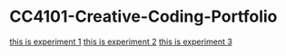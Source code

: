# CC4101-Creative-Coding-Portfolio

[this is experiment 1](Experiment1.md)
[this is experiment 2](Experiment-2.md)
[this is experiment 3](Experiment-3.md)
